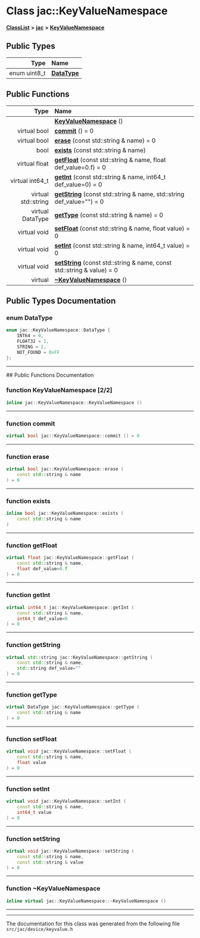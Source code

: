 

# Class jac::KeyValueNamespace



[**ClassList**](annotated.md) **>** [**jac**](namespacejac.md) **>** [**KeyValueNamespace**](classjac_1_1KeyValueNamespace.md)






















## Public Types

| Type | Name |
| ---: | :--- |
| enum uint8\_t | [**DataType**](#enum-datatype)  <br> |




















## Public Functions

| Type | Name |
| ---: | :--- |
|   | [**KeyValueNamespace**](#function-keyvaluenamespace-22) () <br> |
| virtual bool | [**commit**](#function-commit) () = 0<br> |
| virtual bool | [**erase**](#function-erase) (const std::string & name) = 0<br> |
|  bool | [**exists**](#function-exists) (const std::string & name) <br> |
| virtual float | [**getFloat**](#function-getfloat) (const std::string & name, float def\_value=0.f) = 0<br> |
| virtual int64\_t | [**getInt**](#function-getint) (const std::string & name, int64\_t def\_value=0) = 0<br> |
| virtual std::string | [**getString**](#function-getstring) (const std::string & name, std::string def\_value="") = 0<br> |
| virtual DataType | [**getType**](#function-gettype) (const std::string & name) = 0<br> |
| virtual void | [**setFloat**](#function-setfloat) (const std::string & name, float value) = 0<br> |
| virtual void | [**setInt**](#function-setint) (const std::string & name, int64\_t value) = 0<br> |
| virtual void | [**setString**](#function-setstring) (const std::string & name, const std::string & value) = 0<br> |
| virtual  | [**~KeyValueNamespace**](#function-keyvaluenamespace) () <br> |




























## Public Types Documentation




### enum DataType 

```C++
enum jac::KeyValueNamespace::DataType {
    INT64 = 0,
    FLOAT32 = 1,
    STRING = 2,
    NOT_FOUND = 0xFF
};
```




<hr>
## Public Functions Documentation




### function KeyValueNamespace [2/2]

```C++
inline jac::KeyValueNamespace::KeyValueNamespace () 
```




<hr>



### function commit 

```C++
virtual bool jac::KeyValueNamespace::commit () = 0
```




<hr>



### function erase 

```C++
virtual bool jac::KeyValueNamespace::erase (
    const std::string & name
) = 0
```




<hr>



### function exists 

```C++
inline bool jac::KeyValueNamespace::exists (
    const std::string & name
) 
```




<hr>



### function getFloat 

```C++
virtual float jac::KeyValueNamespace::getFloat (
    const std::string & name,
    float def_value=0.f
) = 0
```




<hr>



### function getInt 

```C++
virtual int64_t jac::KeyValueNamespace::getInt (
    const std::string & name,
    int64_t def_value=0
) = 0
```




<hr>



### function getString 

```C++
virtual std::string jac::KeyValueNamespace::getString (
    const std::string & name,
    std::string def_value=""
) = 0
```




<hr>



### function getType 

```C++
virtual DataType jac::KeyValueNamespace::getType (
    const std::string & name
) = 0
```




<hr>



### function setFloat 

```C++
virtual void jac::KeyValueNamespace::setFloat (
    const std::string & name,
    float value
) = 0
```




<hr>



### function setInt 

```C++
virtual void jac::KeyValueNamespace::setInt (
    const std::string & name,
    int64_t value
) = 0
```




<hr>



### function setString 

```C++
virtual void jac::KeyValueNamespace::setString (
    const std::string & name,
    const std::string & value
) = 0
```




<hr>



### function ~KeyValueNamespace 

```C++
inline virtual jac::KeyValueNamespace::~KeyValueNamespace () 
```




<hr>

------------------------------
The documentation for this class was generated from the following file `src/jac/device/keyvalue.h`

